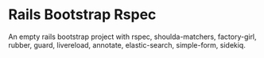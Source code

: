 Rails Bootstrap Rspec
=====================

An empty rails bootstrap project with rspec, shoulda-matchers, factory-girl, rubber, guard, livereload, annotate, elastic-search, simple-form, sidekiq.
